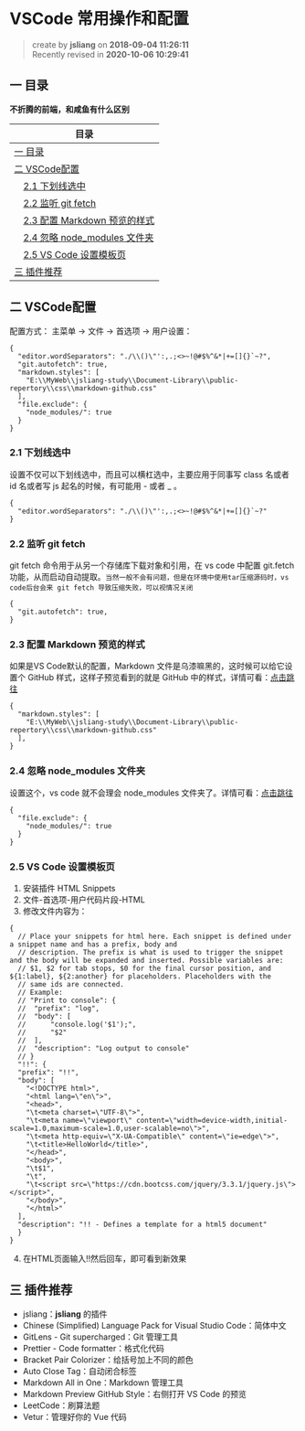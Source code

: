 VSCode 常用操作和配置
===

> create by **jsliang** on **2018-09-04 11:26:11**  
> Recently revised in **2020-10-06 10:29:41**

<!-- 目录开始 -->
## 一 目录

**不折腾的前端，和咸鱼有什么区别**

| 目录 |
| --- |
| [一 目录](#chapter-one) |
| [二 VSCode配置](#chapter-two) |
| &emsp;[2.1 下划线选中](#chapter-two-one) |
| &emsp;[2.2 监听 git fetch](#chapter-two-two) |
| &emsp;[2.3 配置 Markdown 预览的样式](#chapter-two-three) |
| &emsp;[2.4 忽略 node_modules 文件夹](#chapter-two-four) |
| &emsp;[2.5 VS Code 设置模板页](#chapter-two-five) |
| [三 插件推荐](#chapter-three) |
<!-- 目录结束 -->

## 二 VSCode配置



配置方式： 主菜单 -> 文件 -> 首选项 -> 用户设置：

```
{
  "editor.wordSeparators": "./\\()\"':,.;<>~!@#$%^&*|+=[]{}`~?",
  "git.autofetch": true,
  "markdown.styles": [
    "E:\\MyWeb\\jsliang-study\\Document-Library\\public-repertory\\css\\markdown-github.css"
  ],
  "file.exclude": {
    "node_modules/": true
  }
}
```

### 2.1 下划线选中



设置不仅可以下划线选中，而且可以横杠选中，主要应用于同事写 class 名或者 id 名或者写 js 起名的时候，有可能用 - 或者 _ 。

```
{
  "editor.wordSeparators": "./\\()\"':,.;<>~!@#$%^&*|+=[]{}`~?"
}
```

### 2.2 监听 git fetch



git fetch 命令用于从另一个存储库下载对象和引用，在 vs code 中配置 git.fetch 功能，从而启动自动提取。`当然一般不会有问题，但是在环境中使用tar压缩源码时，vs code后台会来 git fetch 导致压缩失败，可以视情况关闭`

```
{
  "git.autofetch": true,
}
```

### 2.3 配置 Markdown 预览的样式



如果是VS Code默认的配置，Markdown 文件是乌漆嘛黑的，这时候可以给它设置个 GitHub 样式，这样子预览看到的就是 GitHub 中的样式，详情可看：[点击跳往](../markdown/markdown.md)

```
{
  "markdown.styles": [
    "E:\\MyWeb\\jsliang-study\\Document-Library\\public-repertory\\css\\markdown-github.css"
  ],
}
```

### 2.4 忽略 node_modules 文件夹



设置这个，vs code 就不会理会 node_modules 文件夹了。详情可看：[点击跳往](../git/git.md)

```
{
  "file.exclude": {
    "node_modules/": true
  }
}
```

### 2.5 VS Code 设置模板页



1. 安装插件 HTML Snippets
2. 文件-首选项-用户代码片段-HTML
3. 修改文件内容为：
```
{
  // Place your snippets for html here. Each snippet is defined under a snippet name and has a prefix, body and 
  // description. The prefix is what is used to trigger the snippet and the body will be expanded and inserted. Possible variables are:
  // $1, $2 for tab stops, $0 for the final cursor position, and ${1:label}, ${2:another} for placeholders. Placeholders with the 
  // same ids are connected.
  // Example:
  // "Print to console": {
  //  "prefix": "log",
  //  "body": [
  //      "console.log('$1');",
  //      "$2"
  //  ],
  //  "description": "Log output to console"
  // }
  "!!": {
  "prefix": "!!",
  "body": [
    "<!DOCTYPE html>",
    "<html lang=\"en\">",
    "<head>",
    "\t<meta charset=\"UTF-8\">",
    "\t<meta name=\"viewport\" content=\"width=device-width,initial-scale=1.0,maximum-scale=1.0,user-scalable=no\">",
    "\t<meta http-equiv=\"X-UA-Compatible\" content=\"ie=edge\">",
    "\t<title>HelloWorld</title>",
    "</head>",
    "<body>",
    "\t$1",
    "\t",
    "\t<script src=\"https://cdn.bootcss.com/jquery/3.3.1/jquery.js\"></script>",
    "</body>",
    "</html>"
  ],
  "description": "!! - Defines a template for a html5 document"
  }
}
```
4. 在HTML页面输入!!然后回车，即可看到新效果

## 三 插件推荐



* jsliang：**jsliang** 的插件
* Chinese (Simplified) Language Pack for Visual Studio Code：简体中文
* GitLens - Git supercharged：Git 管理工具
* Prettier - Code formatter：格式化代码
* Bracket Pair Colorizer：给括号加上不同的颜色
* Auto Close Tag：自动闭合标签
* Markdown All in One：Markdown 管理工具
* Markdown Preview GitHub Style：右侧打开 VS Code 的预览
* LeetCode：刷算法题
* Vetur：管理好你的 Vue 代码

